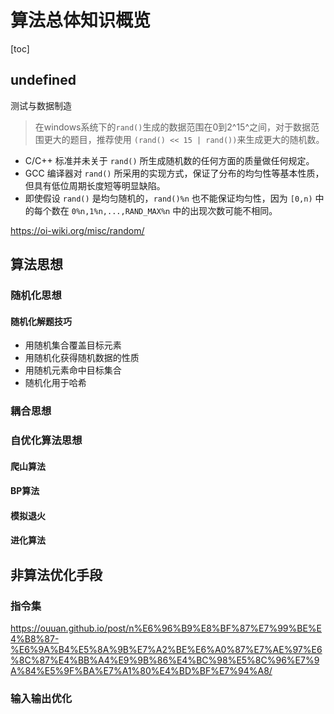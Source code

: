 # 算法总体知识概览



[toc]

## undefined



测试与数据制造

> 在windows系统下的`rand()`生成的数据范围在0到2^15^之间，对于数据范围更大的题目，推荐使用 `(rand() << 15 | rand())`来生成更大的随机数。

- C/C++ 标准并未关于 `rand()` 所生成随机数的任何方面的质量做任何规定。
- GCC 编译器对 `rand()` 所采用的实现方式，保证了分布的均匀性等基本性质，但具有低位周期长度短等明显缺陷。
- 即使假设 `rand()` 是均匀随机的，`rand()%n` 也不能保证均匀性，因为 `[0,n)` 中的每个数在 `0%n,1%n,...,RAND_MAX%n` 中的出现次数可能不相同。

https://oi-wiki.org/misc/random/







## 算法思想



### 	随机化思想



#### 随机化解题技巧

* 用随机集合覆盖目标元素
* 用随机化获得随机数据的性质
* 用随机元素命中目标集合
* 随机化用于哈希



### 	耦合思想



### 	自优化算法思想



#### 爬山算法

#### BP算法

#### 模拟退火

#### 进化算法



## 非算法优化手段



### 指令集

https://ouuan.github.io/post/n%E6%96%B9%E8%BF%87%E7%99%BE%E4%B8%87-%E6%9A%B4%E5%8A%9B%E7%A2%BE%E6%A0%87%E7%AE%97%E6%8C%87%E4%BB%A4%E9%9B%86%E4%BC%98%E5%8C%96%E7%9A%84%E5%9F%BA%E7%A1%80%E4%BD%BF%E7%94%A8/



### 输入输出优化

